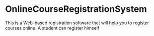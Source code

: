 # OnlineCourseRegistrationSystem
This is a Web-based registration software that will help you to register courses online.
A student can register himself

